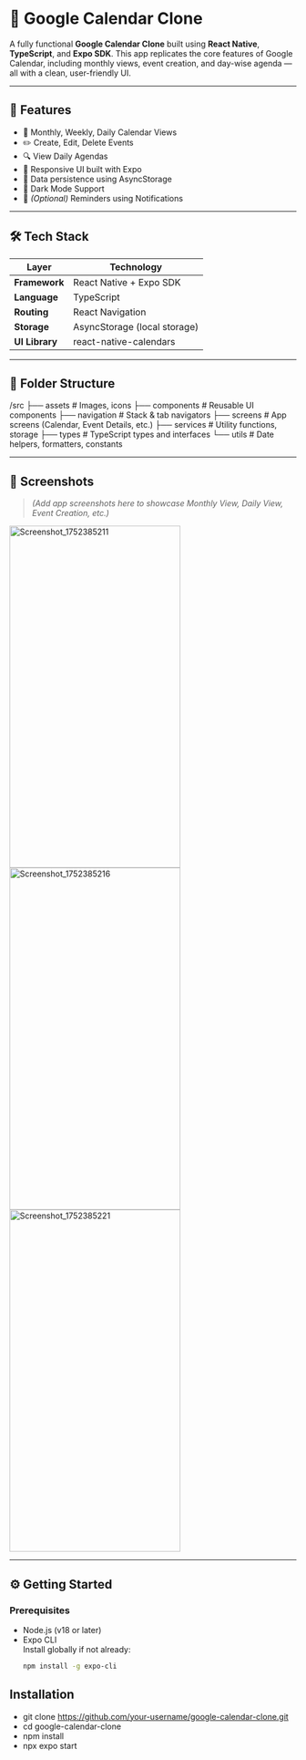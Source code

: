 # 📆 Google Calendar Clone

A fully functional **Google Calendar Clone** built using **React Native**, **TypeScript**, and **Expo SDK**. This app replicates the core features of Google Calendar, including monthly views, event creation, and day-wise agenda — all with a clean, user-friendly UI.

---

## 🚀 Features

- 📅 Monthly, Weekly, Daily Calendar Views
- ✏️ Create, Edit, Delete Events
- 🔍 View Daily Agendas
- 📲 Responsive UI built with Expo
- 💾 Data persistence using AsyncStorage
- 🌙 Dark Mode Support
- 🔔 *(Optional)* Reminders using Notifications

---

## 🛠️ Tech Stack

| Layer         | Technology                  |
|--------------|------------------------------|
| **Framework** | React Native + Expo SDK      |
| **Language**  | TypeScript                   |
| **Routing**   | React Navigation             |
| **Storage**   | AsyncStorage (local storage) |
| **UI Library**| react-native-calendars       |

---

## 📁 Folder Structure

/src
├── assets # Images, icons
├── components # Reusable UI components
├── navigation # Stack & tab navigators
├── screens # App screens (Calendar, Event Details, etc.)
├── services # Utility functions, storage
├── types # TypeScript types and interfaces
└── utils # Date helpers, formatters, constants

---

## 📸 Screenshots

> *(Add app screenshots here to showcase Monthly View, Daily View, Event Creation, etc.)*
<img width="300" height="600" alt="Screenshot_1752385211" src="https://github.com/user-attachments/assets/c8049116-90d4-45ae-a18d-c902c7957157" />
<img width="300" height="600" alt="Screenshot_1752385216" src="https://github.com/user-attachments/assets/efa34816-1d72-4889-92dc-b9a6e52cf344" />
<img width="300" height="600" alt="Screenshot_1752385221" src="https://github.com/user-attachments/assets/384ed69a-e3f4-4b9f-8926-4b9417a289fb" />

---

## ⚙️ Getting Started

### Prerequisites

- Node.js (v18 or later)
- Expo CLI  
  Install globally if not already:
  ```bash
  npm install -g expo-cli

## Installation
 - git clone https://github.com/your-username/google-calendar-clone.git
 - cd google-calendar-clone
 - npm install
 - npx expo start
